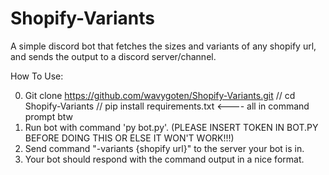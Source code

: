 # Shopify-Variants
A simple discord bot that fetches the sizes and variants of any shopify url, and sends the output to a discord server/channel.

How  To Use:

0. Git clone https://github.com/wavygoten/Shopify-Variants.git // cd Shopify-Variants // pip install requirements.txt <---- all in command prompt btw
1. Run bot with command 'py bot.py'. (PLEASE INSERT TOKEN IN BOT.PY BEFORE DOING THIS OR ELSE IT WON'T WORK!!!)
2. Send command "-variants {shopify url}" to the server your bot is in.
3. Your bot should respond with the command output in a nice format. 


